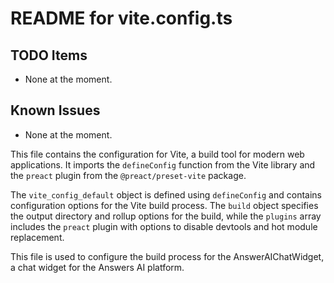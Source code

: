 # README for vite.config.ts

## TODO Items
- None at the moment.

## Known Issues
- None at the moment.

This file contains the configuration for Vite, a build tool for modern web applications. It imports the `defineConfig` function from the Vite library and the `preact` plugin from the `@preact/preset-vite` package.

The `vite_config_default` object is defined using `defineConfig` and contains configuration options for the Vite build process. The `build` object specifies the output directory and rollup options for the build, while the `plugins` array includes the `preact` plugin with options to disable devtools and hot module replacement.

This file is used to configure the build process for the AnswerAIChatWidget, a chat widget for the Answers AI platform.